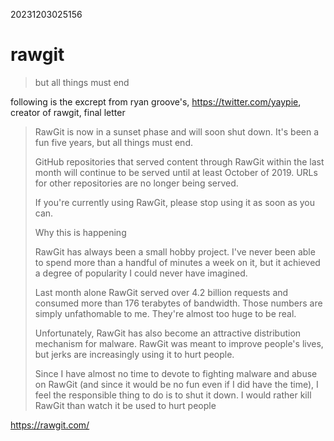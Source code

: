 20231203025156

# rawgit

> but all things must end

following is the excrept from ryan groove's, <https://twitter.com/yaypie>,
creator of rawgit, final letter

> RawGit is now in a sunset phase and will soon shut down. It's been a fun
five years, but all things must end.
>
> GitHub repositories that served content through RawGit within the last month
will continue to be served until at least October of 2019. URLs for other
repositories are no longer being served.
>
> If you're currently using RawGit, please stop using it as soon as you can.
>
> Why this is happening
>
> RawGit has always been a small hobby project. I've never been able to spend
more than a handful of minutes a week on it, but it achieved a degree of 
popularity I could never have imagined.
>
> Last month alone RawGit served over 4.2 billion requests and consumed more
than 176 terabytes of bandwidth. Those numbers are simply unfathomable to me.
They're almost too huge to be real.
>
> Unfortunately, RawGit has also become an attractive distribution mechanism
for malware. RawGit was meant to improve people's lives, but jerks are
increasingly using it to hurt people.
>
>Since I have almost no time to devote to fighting malware and abuse on RawGit
(and since it would be no fun even if I did have the time), I feel the
responsible thing to do is to shut it down. I would rather kill RawGit than
watch it be used to hurt people

<https://rawgit.com/>

